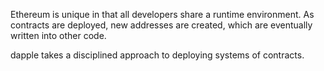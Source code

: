 Ethereum is unique in that all developers share a runtime environment. As contracts are deployed, new addresses are created, which
are eventually written into other code.


dapple takes a disciplined approach to deploying systems of contracts.


